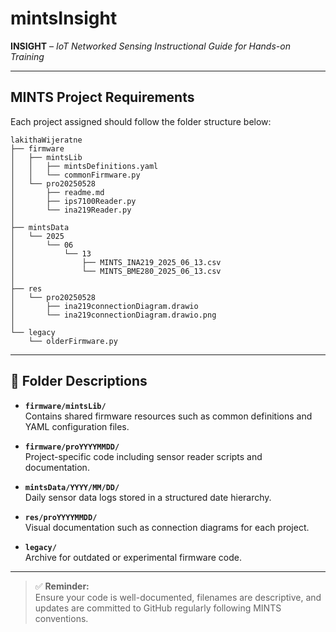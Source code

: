 
# mintsInsight  
**INSIGHT** – *IoT Networked Sensing Instructional Guide for Hands-on Training*

---

## MINTS Project Requirements

Each project assigned should follow the folder structure below:

```
lakithaWijeratne  
├── firmware  
│   ├── mintsLib  
│   │   ├── mintsDefinitions.yaml  
│   │   └── commonFirmware.py 
│   └── pro20250528  
│       ├── readme.md  
│       ├── ips7100Reader.py  
│       └── ina219Reader.py  
│  
├── mintsData  
│   └── 2025  
│       └── 06  
│           └── 13  
│               ├── MINTS_INA219_2025_06_13.csv  
│               └── MINTS_BME280_2025_06_13.csv  
│  
├── res  
│   └── pro20250528  
│       ├── ina219connectionDiagram.drawio  
│       └── ina219connectionDiagram.drawio.png  
│  
└── legacy  
    └── olderFirmware.py  
```

---

## 📝 Folder Descriptions

- **`firmware/mintsLib/`**  
  Contains shared firmware resources such as common definitions and YAML configuration files.

- **`firmware/proYYYYMMDD/`**  
  Project-specific code including sensor reader scripts and documentation.

- **`mintsData/YYYY/MM/DD/`**  
  Daily sensor data logs stored in a structured date hierarchy.

- **`res/proYYYYMMDD/`**  
  Visual documentation such as connection diagrams for each project.

- **`legacy/`**  
  Archive for outdated or experimental firmware code.

---

> ✅ **Reminder:**  
> Ensure your code is well-documented, filenames are descriptive, and updates are committed to GitHub regularly following MINTS conventions.
